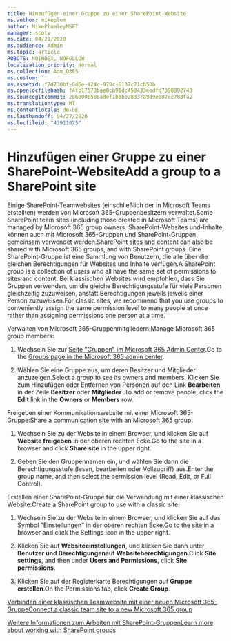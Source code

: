 ```yaml
---
title: Hinzufügen einer Gruppe zu einer SharePoint-Website
ms.author: mikeplum
author: MikePlumleyMSFT
manager: scotv
ms.date: 04/21/2020
ms.audience: Admin
ms.topic: article
ROBOTS: NOINDEX, NOFOLLOW
localization_priority: Normal
ms.collection: Adm_O365
ms.custom: ''
ms.assetid: f7d730bf-0d6e-424c-970c-6137c71cb50b
ms.openlocfilehash: f4fb17573bae0cb91dc458433eedfd7398802743
ms.sourcegitcommit: 286000b588adef1bbbb28337a9d9e087ec783fa2
ms.translationtype: MT
ms.contentlocale: de-DE
ms.lasthandoff: 04/27/2020
ms.locfileid: "43911075"
---
```

# <a name="add-a-group-to-a-sharepoint-site"></a><span data-ttu-id="8ec5b-102">Hinzufügen einer Gruppe zu einer SharePoint-Website</span><span class="sxs-lookup"><span data-stu-id="8ec5b-102">Add a group to a SharePoint site</span></span>

<span data-ttu-id="8ec5b-103">Einige SharePoint-Teamwebsites (einschließlich der in Microsoft Teams erstellten) werden von Microsoft 365-Gruppenbesitzern verwaltet.</span><span class="sxs-lookup"><span data-stu-id="8ec5b-103">Some SharePoint team sites (including those created in Microsoft Teams) are managed by Microsoft 365 group owners.</span></span> <span data-ttu-id="8ec5b-104">SharePoint-Websites und-Inhalte können auch mit Microsoft 365-Gruppen und SharePoint-Gruppen gemeinsam verwendet werden.</span><span class="sxs-lookup"><span data-stu-id="8ec5b-104">SharePoint sites and content can also be shared with Microsoft 365 groups, and with SharePoint groups.</span></span> <span data-ttu-id="8ec5b-105">Eine SharePoint-Gruppe ist eine Sammlung von Benutzern, die alle über die gleichen Berechtigungen für Websites und Inhalte verfügen.</span><span class="sxs-lookup"><span data-stu-id="8ec5b-105">A SharePoint group is a collection of users who all have the same set of permissions to sites and content.</span></span> <span data-ttu-id="8ec5b-106">Bei klassischen Websites wird empfohlen, dass Sie Gruppen verwenden, um die gleiche Berechtigungsstufe für viele Personen gleichzeitig zuzuweisen, anstatt Berechtigungen jeweils jeweils einer Person zuzuweisen.</span><span class="sxs-lookup"><span data-stu-id="8ec5b-106">For classic sites, we recommend that you use groups to conveniently assign the same permission level to many people at once rather than assigning permissions one person at a time.</span></span>
  
<span data-ttu-id="8ec5b-107">Verwalten von Microsoft 365-Gruppenmitgliedern:</span><span class="sxs-lookup"><span data-stu-id="8ec5b-107">Manage Microsoft 365 group members:</span></span>
  
1. <span data-ttu-id="8ec5b-108">Wechseln Sie zur [Seite "Gruppen" im Microsoft 365 Admin Center](https://portal.office.com/adminportal/home#/groups).</span><span class="sxs-lookup"><span data-stu-id="8ec5b-108">Go to the [Groups page in the Microsoft 365 admin center](https://portal.office.com/adminportal/home#/groups).</span></span>
    
2. <span data-ttu-id="8ec5b-109">Wählen Sie eine Gruppe aus, um deren Besitzer und Mitglieder anzuzeigen.</span><span class="sxs-lookup"><span data-stu-id="8ec5b-109">Select a group to see its owners and members.</span></span> <span data-ttu-id="8ec5b-110">Klicken Sie zum Hinzufügen oder Entfernen von Personen auf den Link **Bearbeiten** in der Zeile **Besitzer** oder **Mitglieder** .</span><span class="sxs-lookup"><span data-stu-id="8ec5b-110">To add or remove people, click the **Edit** link in the **Owners** or **Members** row.</span></span> 
    
<span data-ttu-id="8ec5b-111">Freigeben einer Kommunikationswebsite mit einer Microsoft 365-Gruppe:</span><span class="sxs-lookup"><span data-stu-id="8ec5b-111">Share a communication site with an Microsoft 365 group:</span></span>
  
1. <span data-ttu-id="8ec5b-112">Wechseln Sie zu der Website in einem Browser, und klicken Sie auf **Website freigeben** in der oberen rechten Ecke.</span><span class="sxs-lookup"><span data-stu-id="8ec5b-112">Go to the site in a browser and click **Share site** in the upper right.</span></span> 
    
2. <span data-ttu-id="8ec5b-113">Geben Sie den Gruppennamen ein, und wählen Sie dann die Berechtigungsstufe (lesen, bearbeiten oder Vollzugriff) aus.</span><span class="sxs-lookup"><span data-stu-id="8ec5b-113">Enter the group name, and then select the permission level (Read, Edit, or Full Control).</span></span>
    
<span data-ttu-id="8ec5b-114">Erstellen einer SharePoint-Gruppe für die Verwendung mit einer klassischen Website:</span><span class="sxs-lookup"><span data-stu-id="8ec5b-114">Create a SharePoint group to use with a classic site:</span></span>
  
1. <span data-ttu-id="8ec5b-115">Wechseln Sie zu der Website in einem Browser, und klicken Sie auf das Symbol "Einstellungen" in der oberen rechten Ecke.</span><span class="sxs-lookup"><span data-stu-id="8ec5b-115">Go to the site in a browser and click the Settings icon in the upper right.</span></span>
    
2. <span data-ttu-id="8ec5b-116">Klicken Sie auf **Websiteeinstellungen**, und klicken Sie dann unter **Benutzer und Berechtigungen**auf **Websiteberechtigungen**.</span><span class="sxs-lookup"><span data-stu-id="8ec5b-116">Click **Site settings**, and then under **Users and Permissions**, click **Site permissions**.</span></span>
    
3. <span data-ttu-id="8ec5b-117">Klicken Sie auf der Registerkarte Berechtigungen auf **Gruppe erstellen**.</span><span class="sxs-lookup"><span data-stu-id="8ec5b-117">On the Permissions tab, click **Create Group**.</span></span>
    
[<span data-ttu-id="8ec5b-118">Verbinden einer klassischen Teamwebsite mit einer neuen Microsoft 365-Gruppe</span><span class="sxs-lookup"><span data-stu-id="8ec5b-118">Connect a classic team site to a new Microsoft 365 group</span></span>](https://go.microsoft.com/fwlink/?linkid=2008654)
  
[<span data-ttu-id="8ec5b-119">Weitere Informationen zum Arbeiten mit SharePoint-Gruppen</span><span class="sxs-lookup"><span data-stu-id="8ec5b-119">Learn more about working with SharePoint groups</span></span>](https://go.microsoft.com/fwlink/?linkid=874658)
  

